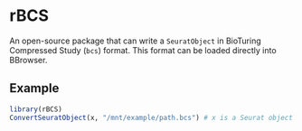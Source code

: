 # rBCS

An open-source package that can write a `SeuratObject` in BioTuring Compressed Study (`bcs`) format.
This format can be loaded directly into BBrowser.

## Example

```r
library(rBCS)
ConvertSeuratObject(x, "/mnt/example/path.bcs") # x is a Seurat object
```